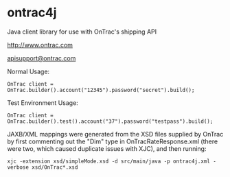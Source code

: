 ontrac4j
========

Java client library for use with OnTrac's shipping API

http://www.ontrac.com

apisupport@ontrac.com

Normal Usage:

`OnTrac client = OnTrac.builder().account("12345").password("secret").build();`

Test Environment Usage:

`OnTrac client = OnTrac.builder().test().account("37").password("testpass").build();`

JAXB/XML mappings were generated from the XSD files supplied by OnTrac by first commenting out the "Dim" type in OnTracRateResponse.xml (there were two, which caused duplicate issues with XJC), and then running:

`xjc -extension xsd/simpleMode.xsd -d src/main/java -p ontrac4j.xml -verbose xsd/OnTrac*.xsd`

